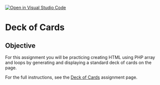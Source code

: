 [![Open in Visual Studio Code](https://classroom.github.com/assets/open-in-vscode-c66648af7eb3fe8bc4f294546bfd86ef473780cde1dea487d3c4ff354943c9ae.svg)](https://classroom.github.com/online_ide?assignment_repo_id=8688828&assignment_repo_type=AssignmentRepo)
# Deck of Cards

## Objective
For this assignment you will be practicing creating HTML using PHP array and loops by generating and displaying a standard deck of cards on the page.

For the full instructions, see the [Deck of Cards](https://imdac.github.io/mtm6405/labs/deck-of-cards.html) assignment page.
